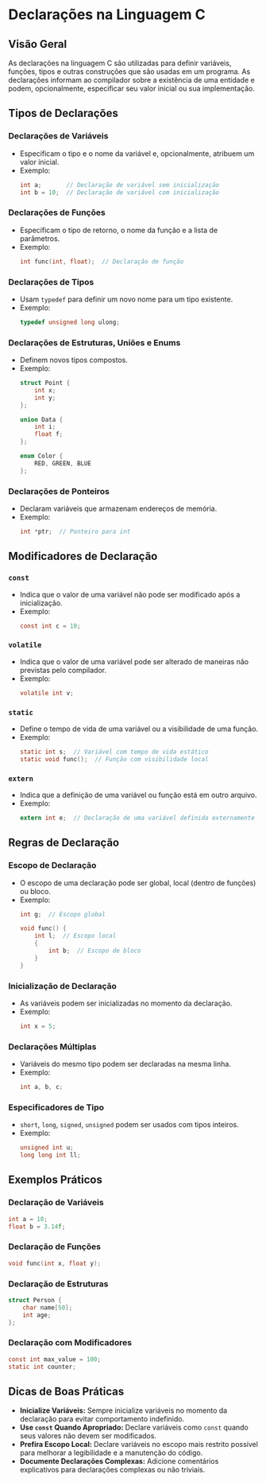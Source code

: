 
# Declarações na Linguagem C

## Visão Geral
As declarações na linguagem C são utilizadas para definir variáveis, funções, tipos e outras construções que são usadas em um programa. As declarações informam ao compilador sobre a existência de uma entidade e podem, opcionalmente, especificar seu valor inicial ou sua implementação.

## Tipos de Declarações

### Declarações de Variáveis
- Especificam o tipo e o nome da variável e, opcionalmente, atribuem um valor inicial.
- Exemplo:
  ```c
  int a;       // Declaração de variável sem inicialização
  int b = 10;  // Declaração de variável com inicialização
  ```

### Declarações de Funções
- Especificam o tipo de retorno, o nome da função e a lista de parâmetros.
- Exemplo:
  ```c
  int func(int, float);  // Declaração de função
  ```

### Declarações de Tipos
- Usam `typedef` para definir um novo nome para um tipo existente.
- Exemplo:
  ```c
  typedef unsigned long ulong;
  ```

### Declarações de Estruturas, Uniões e Enums
- Definem novos tipos compostos.
- Exemplo:
  ```c
  struct Point {
      int x;
      int y;
  };

  union Data {
      int i;
      float f;
  };

  enum Color {
      RED, GREEN, BLUE
  };
  ```

### Declarações de Ponteiros
- Declaram variáveis que armazenam endereços de memória.
- Exemplo:
  ```c
  int *ptr;  // Ponteiro para int
  ```

## Modificadores de Declaração

### `const`
- Indica que o valor de uma variável não pode ser modificado após a inicialização.
- Exemplo:
  ```c
  const int c = 10;
  ```

### `volatile`
- Indica que o valor de uma variável pode ser alterado de maneiras não previstas pelo compilador.
- Exemplo:
  ```c
  volatile int v;
  ```

### `static`
- Define o tempo de vida de uma variável ou a visibilidade de uma função.
- Exemplo:
  ```c
  static int s;  // Variável com tempo de vida estático
  static void func();  // Função com visibilidade local
  ```

### `extern`
- Indica que a definição de uma variável ou função está em outro arquivo.
- Exemplo:
  ```c
  extern int e;  // Declaração de uma variável definida externamente
  ```

## Regras de Declaração

### Escopo de Declaração
- O escopo de uma declaração pode ser global, local (dentro de funções) ou bloco.
- Exemplo:
  ```c
  int g;  // Escopo global

  void func() {
      int l;  // Escopo local
      {
          int b;  // Escopo de bloco
      }
  }
  ```

### Inicialização de Declaração
- As variáveis podem ser inicializadas no momento da declaração.
- Exemplo:
  ```c
  int x = 5;
  ```

### Declarações Múltiplas
- Variáveis do mesmo tipo podem ser declaradas na mesma linha.
- Exemplo:
  ```c
  int a, b, c;
  ```

### Especificadores de Tipo
- `short`, `long`, `signed`, `unsigned` podem ser usados com tipos inteiros.
- Exemplo:
  ```c
  unsigned int u;
  long long int ll;
  ```

## Exemplos Práticos

### Declaração de Variáveis
```c
int a = 10;
float b = 3.14f;
```

### Declaração de Funções
```c
void func(int x, float y);
```

### Declaração de Estruturas
```c
struct Person {
    char name[50];
    int age;
};
```

### Declaração com Modificadores
```c
const int max_value = 100;
static int counter;
```

## Dicas de Boas Práticas
- **Inicialize Variáveis:** Sempre inicialize variáveis no momento da declaração para evitar comportamento indefinido.
- **Use `const` Quando Apropriado:** Declare variáveis como `const` quando seus valores não devem ser modificados.
- **Prefira Escopo Local:** Declare variáveis no escopo mais restrito possível para melhorar a legibilidade e a manutenção do código.
- **Documente Declarações Complexas:** Adicione comentários explicativos para declarações complexas ou não triviais.
